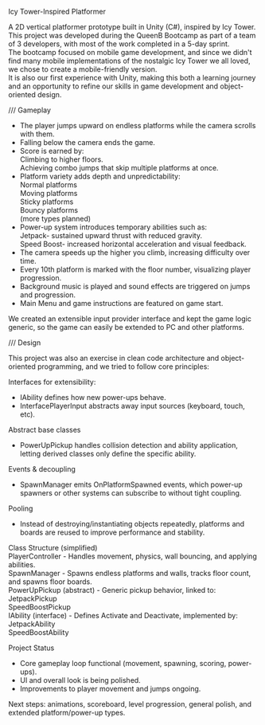 Icy Tower-Inspired Platformer

A 2D vertical platformer prototype built in Unity (C#), inspired by Icy Tower.  
This project was developed during the QueenB Bootcamp as part of a team of 3 developers, with most of the work completed in a 5-day sprint.  
The bootcamp focused on mobile game development, and since we didn't find many mobile implementations of the nostalgic Icy Tower we all loved, we chose to create a mobile-friendly version.  
It is also our first experience with Unity, making this both a learning journey and an opportunity to refine our skills in game development and object-oriented design.

/// Gameplay

* The player jumps upward on endless platforms while the camera scrolls with them.  
* Falling below the camera ends the game.  
* Score is earned by:  
  Climbing to higher floors.  
  Achieving combo jumps that skip multiple platforms at once.  
* Platform variety adds depth and unpredictability:  
  Normal platforms  
  Moving platforms  
  Sticky platforms  
  Bouncy platforms  
(more types planned)  
* Power-up system introduces temporary abilities such as:  
Jetpack- sustained upward thrust with reduced gravity.  
Speed Boost- increased horizontal acceleration and visual feedback.  
* The camera speeds up the higher you climb, increasing difficulty over time.  
* Every 10th platform is marked with the floor number, visualizing player progression.
* Background music is played and sound effects are triggered on jumps and progression.  
* Main Menu and game instructions are featured on game start.

We created an extensible input provider interface and kept the game logic generic, so the game can easily be extended to PC and other platforms.

/// Design   

This project was also an exercise in clean code architecture and object-oriented programming, and we tried to follow core principles:  

Interfaces for extensibility:
- IAbility defines how new power-ups behave.
- InterfacePlayerInput abstracts away input sources (keyboard, touch, etc).

Abstract base classes
- PowerUpPickup handles collision detection and ability application, letting derived classes only define the specific ability.

Events & decoupling
- SpawnManager emits OnPlatformSpawned events, which power-up spawners or other systems can subscribe to without tight coupling.

Pooling
- Instead of destroying/instantiating objects repeatedly, platforms and boards are reused to improve performance and stability.

Class Structure (simplified)   
PlayerController - Handles movement, physics, wall bouncing, and applying abilities.  
SpawnManager - Spawns endless platforms and walls, tracks floor count, and spawns floor boards.  
PowerUpPickup (abstract) - Generic pickup behavior, linked to:  
  JetpackPickup  
  SpeedBoostPickup  
IAbility (interface) - Defines Activate and Deactivate, implemented by:  
  JetpackAbility  
  SpeedBoostAbility  

Project Status
- Core gameplay loop functional (movement, spawning, scoring, power-ups).
- UI and overall look is being polished.
- Improvements to player movement and jumps ongoing.

Next steps: animations, scoreboard, level progression, general polish, and extended platform/power-up types.

